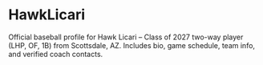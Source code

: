 # HawkLicari
Official baseball profile for Hawk Licari – Class of 2027 two-way player (LHP, OF, 1B) from Scottsdale, AZ. Includes bio, game schedule, team info, and verified coach contacts.
